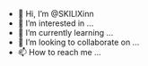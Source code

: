 - 👋 Hi, I’m @SKILlXinn
- 👀 I’m interested in ...
- 🌱 I’m currently learning ...
- 💞️ I’m looking to collaborate on ...
- 📫 How to reach me ...

<!---
SKILlXinn/SKILlXinn is a ✨ special ✨ repository because its `README.md` (this file) appears on your GitHub profile.
You can click the Preview link to take a look at your changes.
--->
